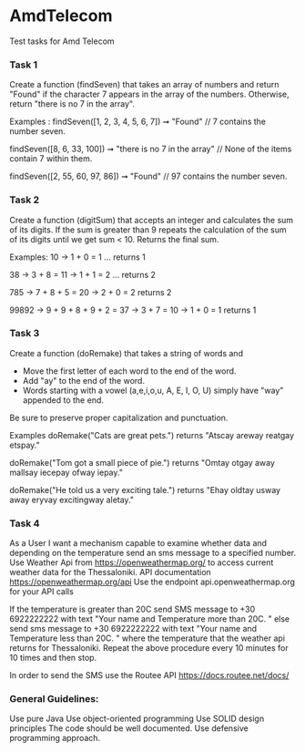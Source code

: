 # AmdTelecom

Test tasks for Amd Telecom

### Task 1
Create a function (findSeven) that takes an array of numbers and return "Found" if the character 7 appears in the array of the numbers. Otherwise, return "there is no 7 in the array".

Examples :
findSeven([1, 2, 3, 4, 5, 6, 7]) ➞ "Found"
// 7 contains the number seven.

findSeven([8, 6, 33, 100]) ➞ "there is no 7 in the array"
// None of the items contain 7 within them.

findSeven([2, 55, 60, 97, 86]) ➞ "Found"
// 97 contains the number seven.

### Task 2
Create a function (digitSum) that accepts an integer and calculates the sum of its digits.
If the sum is greater than 9 repeats the calculation of the sum of its digits until we get sum < 10.
Returns the final sum.

Examples:
10 -> 1 + 0 = 1 ... returns 1

38 -> 3 + 8 = 11 -> 1 + 1 = 2 ... returns 2

785 -> 7 + 8 + 5 = 20 -> 2 + 0 = 2  returns 2

99892 -> 9 + 9 + 8 + 9 + 2 = 37 -> 3 + 7 = 10 -> 1 + 0 = 1 returns 1

### Task 3
Create a function (doRemake) that takes a string of words and
- Move the first letter of each word to the end of the word.
- Add "ay" to the end of the word.
- Words starting with a vowel (a,e,i,o,u, A, E, I, O, U) simply have "way" appended to the end.

Be sure to preserve proper capitalization and punctuation.

Examples
doRemake("Cats are great pets.")
returns "Atscay areway reatgay etspay."

doRemake("Tom got a small piece of pie.")
returns "Omtay otgay away mallsay iecepay ofway iepay."

doRemake("He told us a very exciting tale.")
returns "Ehay oldtay usway away eryvay excitingway aletay."

### Task 4
As a User I want a mechanism capable to examine whether data and depending on the temperature send an sms message to a specified number.
Use Weather Api from https://openweathermap.org/  to access current weather data for the Thessaloniki.
API documentation https://openweathermap.org/api
Use the endpoint api.openweathermap.org for your API calls

If the temperature is greater than 20C send SMS message to +30 6922222222 with text "Your name and Temperature more than 20C. <the actual temperature>" else send sms message to +30 6922222222 with text "Your name and Temperature less than 20C. <the actual temperature>" where <the actual temperature> the temperature that the weather api returns for Thessaloniki.
Repeat the above procedure every 10 minutes for 10 times and then stop.

In order to send the SMS use the Routee API
https://docs.routee.net/docs/

### General Guidelines:
Use pure Java
Use object-oriented programming
Use SOLID design principles
The code should be well documented.
Use defensive programming approach.
